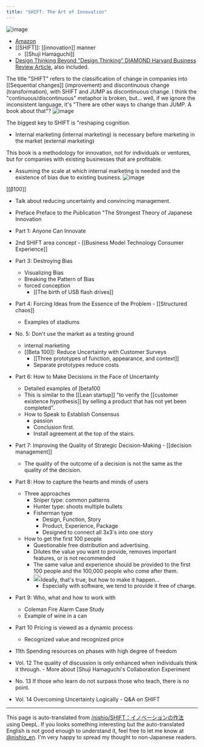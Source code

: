 ```yaml
---
title: "SHIFT: The Art of Innovation"
---
```


![image](https://gyazo.com/5fe8d6ed342519377d72e8bc0e726d67/thumb/1000)
- [Amazon](https://amzn.to/3cNyu2N)
- [[SHIFT]]: [[innovation]] manner
    - [[Shuji Hamaguchi]]
- [Design Thinking Beyond "Design Thinking" DIAMOND Harvard Business Review Article](https://amzn.to/2zQY2xx), also included.

The title "SHIFT" refers to the classification of change in companies into [[Sequential changes]] (improvement) and discontinuous change (transformation), with SHIFT and JUMP as discontinuous change.
I think the "continuous/discontinuous" metaphor is broken, but... well, if we ignore the inconsistent language, it's "There are other ways to change than JUMP. A book about that"?
![image](https://gyazo.com/a9ca6f1abcc03fb52368408880a03f83/thumb/1000)

The biggest key to SHIFT is "reshaping cognition.
- Internal marketing (internal marketing) is necessary before marketing in the market (external marketing)

This book is a methodology for innovation, not for individuals or ventures, but for companies with existing businesses that are profitable.
- Assuming the scale at which internal marketing is needed and the existence of bias due to existing business.
![image](https://gyazo.com/e2e05033fce7d660bb382c201185564a/thumb/1000)

[[β100]]
- Talk about reducing uncertainty and convincing management.


- Preface Preface to the Publication "The Strongest Theory of Japanese Innovation
- Part 1: Anyone Can Innovate
- 2nd SHIFT area concept
        - [[Business Model Technology Consumer Experience]]
- Part 3: Destroying Bias
    - Visualizing Bias
    - Breaking the Pattern of Bias
    - forced conception
        - [[The birth of USB flash drives]]
- Part 4: Forcing Ideas from the Essence of the Problem
        - [[Structured chaos]]
    - Examples of stadiums
- No. 5: Don't use the market as a testing ground
    - internal marketing
    - [[Beta 100]]: Reduce Uncertainty with Customer Surveys
        - [[Three prototypes of function, appearance, and context]]
        - Separate prototypes reduce costs
- Part 6: How to Make Decisions in the Face of Uncertainty
    - Detailed examples of [beta100
    - This is similar to the [[Lean startup]] "to verify the [[customer existence hypothesis]] by selling a product that has not yet been completed".
    - How to Speak to Establish Consensus
        - passion
        - Conclusion first.
        - Install agreement at the top of the stairs.
- Part 7: Improving the Quality of Strategic Decision-Making
        - [[decision management]]
    - The quality of the outcome of a decision is not the same as the quality of the decision.
- Part 8: How to capture the hearts and minds of users
    - Three approaches
        - Sniper type: common patterns
        - Hunter type: shoots multiple bullets
        - Fisherman type
            - Design, Function, Story
            - Product, Experience, Package
            - Designed to connect all 3x3's into one story
    - How to get the first 100 people
        - Questionable free distribution and advertising.
        - Dilutes the value you want to provide, removes important features, or is not recommended
        - The same value and experience should be provided to the first 100 people and the 100,000 people who come after them.
        - <img src='https://scrapbox.io/api/pages/nishio-en/nishio/icon' alt='nishio.icon' height="19.5"/>Ideally, that's true, but how to make it happen...
            - Especially with software, we tend to provide it free of charge.
- Part 9: Who, what and how to work with
    - Coleman Fire Alarm Case Study
    - Example of wine in a can
- Part 10 Pricing is viewed as a dynamic process
    - Recognized value and recognized price
- 11th Spending resources on phases with high degree of freedom
- Vol. 12 The quality of discussion is only enhanced when individuals think it through.
        - More about [Shuji Hamaguchi's Collaboration Experiment
- No. 13 If those who learn do not surpass those who teach, there is no point.
- Vol. 14 Overcoming Uncertainty Logically - Q&A on SHIFT

---
This page is auto-translated from [/nishio/SHIFT：イノベーションの作法](https://scrapbox.io/nishio/SHIFT：イノベーションの作法) using DeepL. If you looks something interesting but the auto-translated English is not good enough to understand it, feel free to let me know at [@nishio_en](https://twitter.com/nishio_en). I'm very happy to spread my thought to non-Japanese readers.
